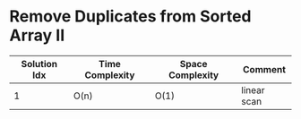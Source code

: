 # Remove Duplicates from Sorted Array II

| Solution Idx | Time Complexity | Space Complexity | Comment     |
| ------------ | --------------- | ---------------- | ----------- |
| 1            | O(n)            | O(1)             | linear scan |
